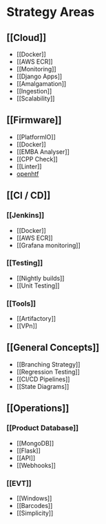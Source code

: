 # Strategy Areas

## [[Cloud]]
- [[Docker]]
- [[AWS ECR]]
- [[Monitoring]]
- [[Django Apps]]
- [[Amalgamation]]
- [[Ingestion]]
- [[Scalability]] 

## [[Firmware]]
- [[PlatformIO]]
- [[Docker]]
- [[EMBA Analyser]]
- [[CPP Check]]
- [[Linter]]
- [openhtf](https://github.com/google/openhtf)

## [[CI / CD]]
### [[Jenkins]]
- [[Docker]]
- [[AWS ECR]]
- [[Grafana monitoring]]
### [[Testing]]
- [[Nightly builds]]
- [[Unit Testing]]
### [[Tools]]
- [[Artifactory]]
- [[VPn]]
## [[General Concepts]]
- [[Branching Strategy]]
- [[Regression Testing]]
- [[CI/CD Pipelines]]
- [[State Diagrams]]

## [[Operations]]
### [[Product Database]]
- [[MongoDB]]
- [[Flask]]
- [[API]]
- [[Webhooks]]

### [[EVT]]
- [[Windows]]
- [[Barcodes]]
- [[Simplicity]]
